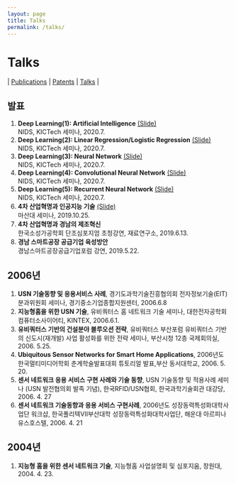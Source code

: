 ```yaml
---
layout: page
title: Talks
permalink: /talks/
---
```


# Talks
| [Publications](/publications/) 
| [Patents](/patents/) 
| [Talks](/talks/) |

## 발표
1. <b>Deep Learning(1): Artificial Intelligence</b> [(Slide)][20-1]<br> NIDS, KICTech 세미나, 2020.7.
2. <b>Deep Learning(2): Linear Regression/Logistic Regression</b> [(Slide)][20-2]<br> NIDS, KICTech 세미나, 2020.7.
3. <b>Deep Learning(3): Neural Network</b> [(Slide)][20-3]<br> NIDS, KICTech 세미나, 2020.7. 
4. <b>Deep Learning(4): Convolutional Neural Network</b> [(Slide)][20-4]<br> NIDS, KICTech 세미나, 2020.7.
5. <b>Deep Learning(5): Recurrent Neural Network</b> [(Slide)][20-5]<br> NIDS, KICTech 세미나, 2020.7.
1. <b>4차 산업혁명과 인공지능 기술</b> [(Slide)][19-1]<br> 마산대 세미나, 2019.10.25.
2. <b>4차 산업혁명과 경남의 제조혁신</b><br> 한국소성가공학회 단조심포지엄 초청강연, 재료연구소, 2019.6.13.
3. <b>경남 스마트공장 공급기업 육성방안</b><br> 경남스마트공장공급기업포럼 강연, 2019.5.22.

## 2006년
1. <b>USN 기술동향 및 응용서비스 사례</b>, 경기도과학기술진흥협의회 전자정보기술(EIT)분과위원회 세미나, 경기중소기업종합지원센터, 2006.6.8
2. <b>지능형홈을 위한 USN 기술</b>, 유비쿼터스 홈 네트워크 기술 세미나, 대한전자공학회 컴퓨터소사이어티, KINTEX, 2006.6.1.
3. <b>유비쿼터스 기반의 건설분야 블루오션 전략</b>, 유비쿼터스 부산포럼 유비쿼터스 기반의 신도시(재개발) 사업 활성화를 위한 전략 세미나, 부산시청 12층 국제회의실, 2006. 5.25.
4. <b>Ubiquitous Sensor Networks for Smart Home Applications</b>, 2006년도 한국멀티미디어학회 춘계학술발표대회 튜토리얼 발표,부산 동서대학교, 2006. 5. 20.
5. <b>센서 네트워크 응용 서비스 구현 사례와 기술 동향</b>, USN 기술동향 및 적용사례 세미나 (USN 발전협의회 발족 기념), 한국RFID/USN협회, 한국과학기술회관 대강당, 2006. 4. 27
6. <b>센서 네트워크 기술동향과 응용 서비스 구현사례</b>, 2006년도 성장동력특성화대학사업단 워크샵, 한국폴리텍VII부산대학 성장동력특성화대학사업단, 해운대 아르피나 유스호스텔, 2006. 4. 21

## 2004년
1. <b>지능형 홈을 위한 센서 네트워크 기술</b>, 지능형홈 사업설명회 및 심포지움, 창원대, 2004. 4. 23.

[20-1]: https://drive.google.com/file/d/15b-BbBUOqxbwjv_h_Zfnz1IhLaSxztqY/view?usp=sharing
[20-2]: https://drive.google.com/file/d/1U0__77R7n03XPonLb2Hb0vgaVBnxHnm-/view?usp=sharing
[20-3]: https://drive.google.com/file/d/1WouRDF8jTP5lzT-Pw2jK6pHLY6yjtmCz/view?usp=sharing
[20-4]: https://drive.google.com/file/d/1ZjdOHDZrgnlvG2KTZioThqjsZXxWAW3M/view?usp=sharing
[20-5]: https://drive.google.com/file/d/15TpxDV1CkGfsHilCR1B7b16gfPV159T0/view?usp=sharing
[19-1]: https://drive.google.com/file/d/1esrf6mtwqVRaDlEgZSGySTgY7cclT431/view?usp=sharing
